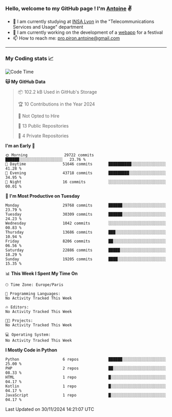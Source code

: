 ### Hello, welcome to my GitHub page ! I'm [Antoine](https://github.com/AntoinePiron) ✌️

- 🌱 I am currently studying at [INSA Lyon](https://www.insa-lyon.fr) in the "Telecommunications Services and Usage" department
- 🔭 I am currently working on the development of a [webapp](https://github.com/24HeuresINSA/Overbookd) for a festival
- 📫 How to reach me: [pro.piron.antoine@gmail.com](mailto:pro.piron.antoine@gmail.com)

---

### My Coding stats 📈
<!--START_SECTION:waka-->
![Code Time](http://img.shields.io/badge/Code%20Time-214%20hrs%209%20mins-blue)

**🐱 My GitHub Data** 

> 📦 102.2 kB Used in GitHub's Storage 
 > 
> 🏆 10 Contributions in the Year 2024
 > 
> 🚫 Not Opted to Hire
 > 
> 📜 13 Public Repositories 
 > 
> 🔑 4 Private Repositories 
 > 
**I'm an Early 🐤** 

```text
🌞 Morning                29722 commits       ██████░░░░░░░░░░░░░░░░░░░   23.76 % 
🌆 Daytime                51646 commits       ██████████░░░░░░░░░░░░░░░   41.28 % 
🌃 Evening                43718 commits       █████████░░░░░░░░░░░░░░░░   34.95 % 
🌙 Night                  16 commits          ░░░░░░░░░░░░░░░░░░░░░░░░░   00.01 % 
```
📅 **I'm Most Productive on Tuesday** 

```text
Monday                   29768 commits       ██████░░░░░░░░░░░░░░░░░░░   23.79 % 
Tuesday                  30309 commits       ██████░░░░░░░░░░░░░░░░░░░   24.23 % 
Wednesday                1042 commits        ░░░░░░░░░░░░░░░░░░░░░░░░░   00.83 % 
Thursday                 13686 commits       ███░░░░░░░░░░░░░░░░░░░░░░   10.94 % 
Friday                   8206 commits        ██░░░░░░░░░░░░░░░░░░░░░░░   06.56 % 
Saturday                 22886 commits       █████░░░░░░░░░░░░░░░░░░░░   18.29 % 
Sunday                   19205 commits       ████░░░░░░░░░░░░░░░░░░░░░   15.35 % 
```


📊 **This Week I Spent My Time On** 

```text
🕑︎ Time Zone: Europe/Paris

💬 Programming Languages: 
No Activity Tracked This Week

🔥 Editors: 
No Activity Tracked This Week

🐱‍💻 Projects: 
No Activity Tracked This Week

💻 Operating System: 
No Activity Tracked This Week
```

**I Mostly Code in Python** 

```text
Python                   6 repos             ██████░░░░░░░░░░░░░░░░░░░   25.00 % 
PHP                      2 repos             ██░░░░░░░░░░░░░░░░░░░░░░░   08.33 % 
HTML                     1 repo              █░░░░░░░░░░░░░░░░░░░░░░░░   04.17 % 
Kotlin                   1 repo              █░░░░░░░░░░░░░░░░░░░░░░░░   04.17 % 
JavaScript               1 repo              █░░░░░░░░░░░░░░░░░░░░░░░░   04.17 % 
```




 Last Updated on 30/11/2024 14:21:07 UTC
<!--END_SECTION:waka-->
